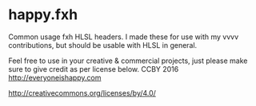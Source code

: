 # happy.fxh

Common usage fxh HLSL headers.  I made these for use with my vvvv contributions, but should be usable with HLSL in general.

Feel free to use in your creative & commercial projects, just please make sure to give credit as per license below.
CCBY 2016 http://everyoneishappy.com

http://creativecommons.org/licenses/by/4.0/
